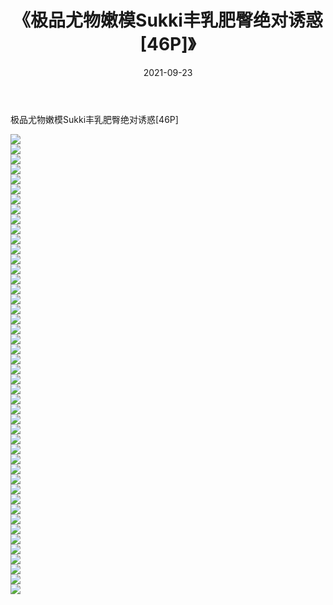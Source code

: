﻿---
layout: post
title:  《极品尤物嫩模Sukki丰乳肥臀绝对诱惑[46P]》
date:   2021-09-23
img: http://pic.660000.xyz/1:/性感/2021/极品尤物嫩模Sukki丰乳肥臀绝对诱惑[46P]/000.jpg
categories: [美女, 清纯, 唯美]
---

极品尤物嫩模Sukki丰乳肥臀绝对诱惑[46P]

  ![](http://pic.660000.xyz/1:/性感/2021/极品尤物嫩模Sukki丰乳肥臀绝对诱惑[46P]/001.jpg) <br> ![](http://pic.660000.xyz/1:/性感/2021/极品尤物嫩模Sukki丰乳肥臀绝对诱惑[46P]/002.jpg) <br> ![](http://pic.660000.xyz/1:/性感/2021/极品尤物嫩模Sukki丰乳肥臀绝对诱惑[46P]/003.jpg) <br> ![](http://pic.660000.xyz/1:/性感/2021/极品尤物嫩模Sukki丰乳肥臀绝对诱惑[46P]/004.jpg) <br> ![](http://pic.660000.xyz/1:/性感/2021/极品尤物嫩模Sukki丰乳肥臀绝对诱惑[46P]/005.jpg) <br> ![](http://pic.660000.xyz/1:/性感/2021/极品尤物嫩模Sukki丰乳肥臀绝对诱惑[46P]/006.jpg) <br> ![](http://pic.660000.xyz/1:/性感/2021/极品尤物嫩模Sukki丰乳肥臀绝对诱惑[46P]/007.jpg) <br> ![](http://pic.660000.xyz/1:/性感/2021/极品尤物嫩模Sukki丰乳肥臀绝对诱惑[46P]/008.jpg) <br> ![](http://pic.660000.xyz/1:/性感/2021/极品尤物嫩模Sukki丰乳肥臀绝对诱惑[46P]/009.jpg) <br> ![](http://pic.660000.xyz/1:/性感/2021/极品尤物嫩模Sukki丰乳肥臀绝对诱惑[46P]/010.jpg) <br> ![](http://pic.660000.xyz/1:/性感/2021/极品尤物嫩模Sukki丰乳肥臀绝对诱惑[46P]/011.jpg) <br> ![](http://pic.660000.xyz/1:/性感/2021/极品尤物嫩模Sukki丰乳肥臀绝对诱惑[46P]/012.jpg) <br> ![](http://pic.660000.xyz/1:/性感/2021/极品尤物嫩模Sukki丰乳肥臀绝对诱惑[46P]/013.jpg) <br> ![](http://pic.660000.xyz/1:/性感/2021/极品尤物嫩模Sukki丰乳肥臀绝对诱惑[46P]/014.jpg) <br> ![](http://pic.660000.xyz/1:/性感/2021/极品尤物嫩模Sukki丰乳肥臀绝对诱惑[46P]/015.jpg) <br> ![](http://pic.660000.xyz/1:/性感/2021/极品尤物嫩模Sukki丰乳肥臀绝对诱惑[46P]/016.jpg) <br> ![](http://pic.660000.xyz/1:/性感/2021/极品尤物嫩模Sukki丰乳肥臀绝对诱惑[46P]/017.jpg) <br> ![](http://pic.660000.xyz/1:/性感/2021/极品尤物嫩模Sukki丰乳肥臀绝对诱惑[46P]/018.jpg) <br> ![](http://pic.660000.xyz/1:/性感/2021/极品尤物嫩模Sukki丰乳肥臀绝对诱惑[46P]/019.jpg) <br> ![](http://pic.660000.xyz/1:/性感/2021/极品尤物嫩模Sukki丰乳肥臀绝对诱惑[46P]/020.jpg) <br> ![](http://pic.660000.xyz/1:/性感/2021/极品尤物嫩模Sukki丰乳肥臀绝对诱惑[46P]/021.jpg) <br> ![](http://pic.660000.xyz/1:/性感/2021/极品尤物嫩模Sukki丰乳肥臀绝对诱惑[46P]/022.jpg) <br> ![](http://pic.660000.xyz/1:/性感/2021/极品尤物嫩模Sukki丰乳肥臀绝对诱惑[46P]/023.jpg) <br> ![](http://pic.660000.xyz/1:/性感/2021/极品尤物嫩模Sukki丰乳肥臀绝对诱惑[46P]/024.jpg) <br> ![](http://pic.660000.xyz/1:/性感/2021/极品尤物嫩模Sukki丰乳肥臀绝对诱惑[46P]/025.jpg) <br> ![](http://pic.660000.xyz/1:/性感/2021/极品尤物嫩模Sukki丰乳肥臀绝对诱惑[46P]/026.jpg) <br> ![](http://pic.660000.xyz/1:/性感/2021/极品尤物嫩模Sukki丰乳肥臀绝对诱惑[46P]/027.jpg) <br> ![](http://pic.660000.xyz/1:/性感/2021/极品尤物嫩模Sukki丰乳肥臀绝对诱惑[46P]/028.jpg) <br> ![](http://pic.660000.xyz/1:/性感/2021/极品尤物嫩模Sukki丰乳肥臀绝对诱惑[46P]/029.jpg) <br> ![](http://pic.660000.xyz/1:/性感/2021/极品尤物嫩模Sukki丰乳肥臀绝对诱惑[46P]/030.jpg) <br> ![](http://pic.660000.xyz/1:/性感/2021/极品尤物嫩模Sukki丰乳肥臀绝对诱惑[46P]/031.jpg) <br> ![](http://pic.660000.xyz/1:/性感/2021/极品尤物嫩模Sukki丰乳肥臀绝对诱惑[46P]/032.jpg) <br> ![](http://pic.660000.xyz/1:/性感/2021/极品尤物嫩模Sukki丰乳肥臀绝对诱惑[46P]/033.jpg) <br> ![](http://pic.660000.xyz/1:/性感/2021/极品尤物嫩模Sukki丰乳肥臀绝对诱惑[46P]/034.jpg) <br> ![](http://pic.660000.xyz/1:/性感/2021/极品尤物嫩模Sukki丰乳肥臀绝对诱惑[46P]/035.jpg) <br> ![](http://pic.660000.xyz/1:/性感/2021/极品尤物嫩模Sukki丰乳肥臀绝对诱惑[46P]/036.jpg) <br> ![](http://pic.660000.xyz/1:/性感/2021/极品尤物嫩模Sukki丰乳肥臀绝对诱惑[46P]/037.jpg) <br> ![](http://pic.660000.xyz/1:/性感/2021/极品尤物嫩模Sukki丰乳肥臀绝对诱惑[46P]/038.jpg) <br> ![](http://pic.660000.xyz/1:/性感/2021/极品尤物嫩模Sukki丰乳肥臀绝对诱惑[46P]/039.jpg) <br> ![](http://pic.660000.xyz/1:/性感/2021/极品尤物嫩模Sukki丰乳肥臀绝对诱惑[46P]/040.jpg) <br> ![](http://pic.660000.xyz/1:/性感/2021/极品尤物嫩模Sukki丰乳肥臀绝对诱惑[46P]/041.jpg) <br> ![](http://pic.660000.xyz/1:/性感/2021/极品尤物嫩模Sukki丰乳肥臀绝对诱惑[46P]/042.jpg) <br> ![](http://pic.660000.xyz/1:/性感/2021/极品尤物嫩模Sukki丰乳肥臀绝对诱惑[46P]/043.jpg) <br> ![](http://pic.660000.xyz/1:/性感/2021/极品尤物嫩模Sukki丰乳肥臀绝对诱惑[46P]/044.jpg) <br> ![](http://pic.660000.xyz/1:/性感/2021/极品尤物嫩模Sukki丰乳肥臀绝对诱惑[46P]/045.jpg) <br> ![](http://pic.660000.xyz/1:/性感/2021/极品尤物嫩模Sukki丰乳肥臀绝对诱惑[46P]/046.jpg) <br>